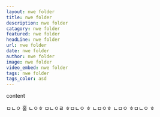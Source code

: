 ```yaml
---
layout: nwe folder
title: nwe folder
description: nwe folder
catagory: nwe folder
featured: nwe folder
headLine: nwe folder
url: nwe folder
date: nwe folder
author: nwe folder
image: nwe folder
video_embed: nwe folder
tags: nwe folder
tags_color: asd
---
```

content

ㅁㄴㅇ
홈
ㄴㅇㅎ
ㅁㄴㅇㄹ
ㅎㅁㄴㅇ
ㅎ
ㄴㅁㅇㅎ
ㄴㅁㅇ
ㅎㅁㄴㅇ
ㅎ